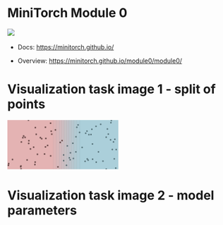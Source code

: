 # MiniTorch Module 0

<img src="https://minitorch.github.io/minitorch.svg" width="50%">

* Docs: https://minitorch.github.io/

* Overview: https://minitorch.github.io/module0/module0/

# Visualization task image 1 - split of points
<img src="https://github.com/easternn/Minitorch-Module-0/blob/master/split_image.png" width="50%">

# Visualization task image 2 - model parameters
